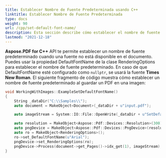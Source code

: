 ```yaml
---
title: Establecer Nombre de Fuente Predeterminada usando C++
linktitle: Establecer Nombre de Fuente Predeterminada
type: docs
weight: 90
url: /cpp/set-default-font-name/
description: Esta sección describe cómo establecer el nombre de fuente predeterminado usando la biblioteca C++.
lastmod: "2021-12-18"
---
```


**Aspose.PDF for C++** API te permite establecer un nombre de fuente predeterminado cuando una fuente no está disponible en el documento. Puedes usar la propiedad DefaultFontName de la clase RenderingOptions para establecer el nombre de fuente predeterminado. En caso de que DefaultFontName esté configurado como `nullptr`, se usará la fuente **Times New Roman**. El siguiente fragmento de código muestra cómo establecer un nombre de fuente predeterminado al guardar un PDF en una imagen:

```cpp
void WorkingWithImages::ExampleSetDefaultFontName()
{
    String _dataDir("C:\\Samples\\");
    auto document = MakeObject<Document>(_dataDir + u"input.pdf");

    auto imageStream = System::IO::File::OpenWrite(_dataDir + u"SetDefaultFontName.png");

    auto resolution = MakeObject<Aspose::Pdf::Devices::Resolution>(300);
    auto pngDevice = MakeObject<Aspose::Pdf::Devices::PngDevice>(resolution);
    auto ro = MakeObject<RenderingOptions>();
    ro->set_DefaultFontName(u"Arial");
    pngDevice->set_RenderingOptions(ro);
    pngDevice->Process(document->get_Pages()->idx_get(1), imageStream);
}
```
